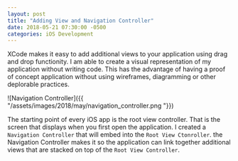 ```yaml
---
layout: post
title: "Adding View and Navigation Controller"
date: 2018-05-21 07:30:00 -0500
categories: iOS Development 
---
```


XCode makes it easy to add additional views to your application using drag and drop functionity. I am able to create a visual representation of my application without writing code. This has the advantage of having a proof of concept application without using wireframes, diagramming or other deplorable practices.

![Navigation Controller]({{ "/assets/images/2018/may/navigation_controller.png "}}) 

The starting point of every iOS app is the root view controller. That is the screen that displays when you first open the application. I created a `Navigation Controller` that will embed into the `Root View Ctonroller`. the Navigation Controller makes it so the application can link together additional views that are stacked on top of the `Root View Controller`.  
